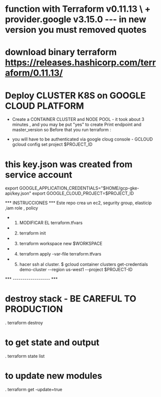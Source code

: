 # function with Terraform v0.11.13 \ + provider.google v3.15.0 --- in new version you must removed quotes
# download binary terraform https://releases.hashicorp.com/terraform/0.11.13/
# Deploy CLUSTER K8S on GOOGLE CLOUD PLATFORM
 - Create a CONTAINER CLUSTER and NODE POOL - it took about 3 minutes , and you may be put "yes" to create
Print endpoint and master_version so 
Before that you run terraform :
* you will have to be authenticated via google cloug console - GCLOUD
 gcloud config set project $PROJECT_ID
# this key.json was created from service account 
 export GOOGLE_APPLICATION_CREDENTIALS="$HOME/gcp-gke-api/key.json"
 export GOOGLE_CLOUD_PROJECT=$PROJECT_ID

*** INSTRUCCIONES ***
Este repo crea un ec2, segurity group, elasticip ,iam role , policy

- 1. MODIFICAR EL terraform.tfvars
- 2. terraform init
- 3. terraform workspace new    $WORKSPACE
- 4. terraform apply -var-file terraform.tfvars
- 5. hacer ssh al cluster.
 $ gcloud container clusters get-credentials demo-cluster --region us-west1 --project $PROJECT-ID
 

*** ------------------- ***

# destroy stack - BE CAREFUL TO PRODUCTION
 . terraform destroy 
#  to get state and output 
. terraform state list
# to update new modules
. terraform get -update=true
# ###########################
